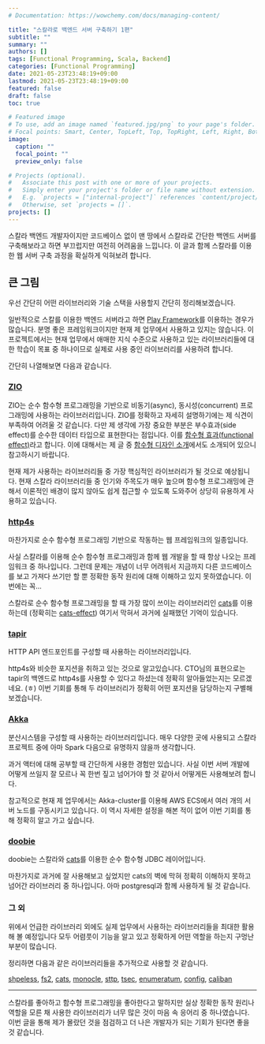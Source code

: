 ```yaml
---
# Documentation: https://wowchemy.com/docs/managing-content/

title: "스칼라로 백엔드 서버 구축하기 1편"
subtitle: ""
summary: ""
authors: []
tags: [Functional Programming, Scala, Backend]
categories: [Functional Programming]
date: 2021-05-23T23:48:19+09:00
lastmod: 2021-05-23T23:48:19+09:00
featured: false
draft: false
toc: true

# Featured image
# To use, add an image named `featured.jpg/png` to your page's folder.
# Focal points: Smart, Center, TopLeft, Top, TopRight, Left, Right, BottomLeft, Bottom, BottomRight.
image:
  caption: ""
  focal_point: ""
  preview_only: false

# Projects (optional).
#   Associate this post with one or more of your projects.
#   Simply enter your project's folder or file name without extension.
#   E.g. `projects = ["internal-project"]` references `content/project/deep-learning/index.md`.
#   Otherwise, set `projects = []`.
projects: []
---
```


스칼라 백엔드 개발자이지만 코드베이스 없이 맨 땅에서 스칼라로 간단한 백엔드 서버를 구축해보라고 하면 부끄럽지만 여전히 어려움을 느낍니다. 이 글과 함께 스칼라를 이용한 웹 서버 구축 과정을 확실하게 익혀보려 합니다.

## 큰 그림

우선 간단히 어떤 라이브러리와 기술 스택을 사용할지 간단히 정리해보겠습니다.

일반적으로 스칼를 이용한 백엔드 서버라고 하면 [Play Framework](https://www.playframework.com)를 이용하는 경우가 많습니다. 분명 좋은 프레임워크이지만 현재 제 업무에서 사용하고 있지는 않습니다. 이 프로젝트에서는 현재 업무에서 애매한 지식 수준으로 사용하고 있는 라이브러리들에 대한 학습이 목표 중 하나이므로 실제로 사용 중인 라이브러리를 사용하려 합니다.

간단히 나열해보면 다음과 같습니다.

### [ZIO](https://zio.dev)

ZIO는 순수 함수형 프로그래밍을 기반으로 비동기(async), 동시성(concurrent) 프로그래밍에 사용하는 라이브러리입니다. ZIO를 정확하고 자세히 설명하기에는 제 식견이 부족하여 어려울 것 같습니다. 다만 제 생각에 가장 중요한 부분은 부수효과(side effect)를 순수한 데이터 타입으로 표현한다는 점입니다. 이를 [함수형 효과(functional effect)](https://scalac.io/blog/introduction-to-programming-with-zio-functional-effects/)라고 합니다. 이에 대해서는 제 글 중 [함수형 디자인 소개](https://easywritten.org/post/an-introduction-to-functional-design-translation/)에서도 소개되어 있으니 참고하시기 바랍니다.

현재 제가 사용하는 라이브러리들 중 가장 핵심적인 라이브러리가 될 것으로 예상됩니다. 현재 스칼라 라이브러리들 중 인기와 주목도가 매우 높으며 함수형 프로그래밍에 관해서 이론적인 배경이 많지 않아도 쉽게 접근할 수 있도록 도와주어 상당히 유용하게 사용하고 있습니다.

### [http4s](https://http4s.org)

마찬가지로 순수 함수형 프로그래밍 기반으로 작동하는 웹 프레임워크의 일종입니다.

사실 스칼라를 이용해 순수 함수형 프로그래밍과 함께 웹 개발을 할 때 항상 나오는 프레임워크 중 하나입니다. 그런데 문제는 개념이 너무 어려워서 지금까지 다른 코드베이스를 보고 가져다 쓰기만 할 뿐 정확한 동작 원리에 대해 이해하고 있지 못하였습니다. 이번에는 꼭...

스칼라로 순수 함수형 프로그래밍을 할 때 가장 많이 쓰이는 라이브러리인 [cats](https://typelevel.org/cats/)를 이용하는데 (정확히는 [cats-effect](https://github.com/typelevel/cats-effect)) 여기서 막혀서 과거에 실패했던 기억이 있습니다.

### [tapir](https://github.com/softwaremill/tapir)

HTTP API 엔드포인트를 구성할 때 사용하는 라이브러리입니다.

http4s와 비슷한 포지션을 취하고 있는 것으로 알고있습니다. CTO님의 표현으로는 tapir의 백엔드로 http4s를 사용할 수 있다고 하셨는데 정확히 알아들었는지는 모르겠네요. (ㅎ) 이번 기회를 통해 두 라이브러리가 정확히 어떤 포지션을 담당하는지 구별해보겠습니다.

### [Akka](https://akka.io)

분산시스템을 구성할 때 사용하는 라이브러리입니다. 매우 다양한 곳에 사용되고 스칼라 프로젝트 중에 아마 Spark 다음으로 유명하지 않을까 생각합니다.

과거 액터에 대해 공부할 때 간단하게 사용한 경험만 있습니다. 사실 이번 서버 개발에 어떻게 쓰일지 잘 모르나 꼭 한번 짚고 넘어가야 할 것 같아서 어떻게든 사용해보려 합니다.

참고적으로 현재 제 업무에서는 Akka-cluster를 이용해 AWS ECS에서 여러 개의 서버 노드를 구동시키고 있습니다. 이 역시 자세한 설정을 해본 적이 없어 이번 기회를 통해 정확히 알고 가고 싶습니다.

### [doobie](https://tpolecat.github.io/doobie/)

doobie는 스칼라와 [cats](https://typelevel.org/cats/)를 이용한 순수 함수형 JDBC 레이어입니다.

마찬가지로 과거에 잘 사용해보고 싶었지만 cats의 벽에 막혀 정확히 이해하지 못하고 넘어간 라이브러리 중 하나입니다. 아마 postgresql과 함께 사용하게 될 것 같습니다.

### 그 외

위에서 언급한 라이브러리 외에도 실제 업무에서 사용하는 라이브러리들을 최대한 활용해 볼 예정입니다 모두 어렴풋이 기능을 알고 있고 정확하게 어떤 역할을 하는지 구멍난 부분이 많습니다.

정리하면 다음과 같은 라이브러리들을 추가적으로 사용할 것 같습니다.

[shpeless](https://github.com/milessabin/shapeless), [fs2](https://github.com/typelevel/fs2), [cats](https://typelevel.org/cats/), [monocle](https://github.com/optics-dev/Monocle), [sttp](https://sttp.softwaremill.com/en/latest/), [tsec](https://github.com/jmcardon/tsec), [enumeratum](https://github.com/lloydmeta/enumeratum), [config](https://github.com/lightbend/config), [caliban](https://github.com/ghostdogpr/caliban)

---

스칼라를 좋아하고 함수형 프로그래밍을 좋아한다고 말하지만 실상 정확한 동작 원리나 역할을 모른 채 사용한 라이브러리가 너무 많은 것이 마음 속 응어리 중 하나였습니다. 이번 글을 통해 제가 몰랐던 것을 점검하고 더 나은 개발자가 되는 기회가 된다면 좋을 것 같습니다.
